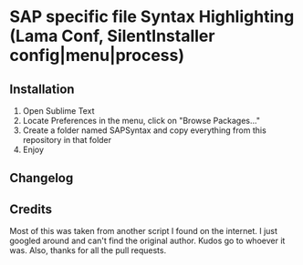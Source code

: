 SAP specific file Syntax Highlighting (Lama Conf, SilentInstaller config|menu|process)
============================

Installation
------------

1. Open Sublime Text
2. Locate Preferences in the menu, click on "Browse Packages..."
3. Create a folder named SAPSyntax and copy everything from this repository in that folder
4. Enjoy

Changelog
-------


Credits
-------

Most of this was taken from another script I found on the internet. I just googled around and can't find the original author. Kudos go to whoever it was. Also, thanks for all the pull requests.
